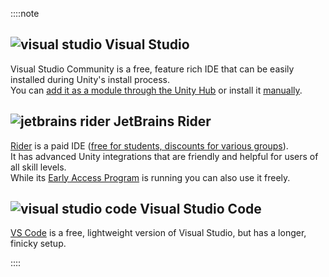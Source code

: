::::note

## <img src="/Images/visualstudio.svg" alt="visual studio"> Visual Studio

Visual Studio Community is a free, feature rich IDE that can be easily installed during Unity's install process.  
You can [add it as a module through the Unity Hub](/Unity%20Hub/Module%20Installation.md) or install it [manually](https://docs.microsoft.com/en-us/visualstudio/cross-platform/getting-started-with-visual-studio-tools-for-unity?view=vs-2019#manual-installation).

## <img src="/Images/jetbrains_rider.svg" alt="jetbrains rider"> JetBrains Rider

[Rider](https://www.jetbrains.com/rider/) is a paid IDE ([free for students, discounts for various groups](https://www.jetbrains.com/rider/buy/#discounts)).  
It has advanced Unity integrations that are friendly and helpful for users of all skill levels.  
While its [Early Access Program](https://www.jetbrains.com/rider/nextversion/) is running you can also use it freely.

## <img src="/Images/vscode.svg" alt="visual studio code"> Visual Studio Code

[VS Code](https://code.visualstudio.com/docs/other/unity) is a free, lightweight version of Visual Studio, but has a longer, finicky setup.  

::::
